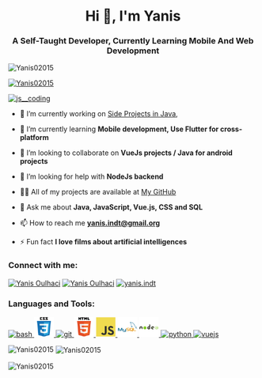 <h1 align="center">Hi 👋, I'm Yanis</h1>
<h3 align="center">A Self-Taught Developer, Currently Learning Mobile And Web Development</h3>

<p align="left"> <img src="https://komarev.com/ghpvc/?username=yanis02015&label=Profile%20views&color=0e75b6&style=flat" alt="Yanis02015" /> </p>

<p align="left"> <a href="https://github.com/ryo-ma/github-profile-trophy"><img src="https://github-profile-trophy.vercel.app/?username=yanis02015" alt="Yanis02015" /></a> </p>

<p align="left"> <a href="https://twitter.com/yanis.oulhaci" target="blank"><img src="https://img.shields.io/twitter/follow/yanis.oulhaci?logo=twitter&style=for-the-badge" alt="js__coding" /></a> </p>

- 🔭 I’m currently working on [Side Projects in Java](https://github.com/Yanis02015/Badgeuse), <!-- I share on my own coded [React WebApp](https://javascriptcoding.org) -->

- 🌱 I’m currently learning **Mobile development, Use Flutter for cross-platform**

- 👯 I’m looking to collaborate on **VueJs projects / Java for android projects**

- 🤝 I’m looking for help with **NodeJs backend**

- 👨‍💻 All of my projects are available at [My GitHub](https://github.com/Yanis02015)

- 💬 Ask me about **Java, JavaScript, Vue.js, CSS and SQL**

- 📫 How to reach me **yanis.indt@gmail.org**

- ⚡ Fun fact **I love films about artificial intelligences**

<h3 align="left">Connect with me:</h3>
<p align="left"><!--
<a href="https://dev.to/pauld103" target="blank"><img align="center" src="https://cdn.jsdelivr.net/npm/simple-icons@3.0.1/icons/dev-dot-to.svg" alt="pauld103" height="30" width="40" /></a> -->
<a href="https://twitter.com/yanis.oulhaci" target="blank"><img align="center" src="https://raw.githubusercontent.com/rahuldkjain/github-profile-readme-generator/master/src/images/icons/Social/twitter.svg" alt="Yanis Oulhaci" height="30" width="40" /></a>
<a href="https://www.linkedin.com/in/yanisoulhaci" target="blank"><img align="center" src="https://www.vectorlogo.zone/logos/linkedin/linkedin-icon.svg" alt="Yanis Oulhaci" height="30" width="40" /></a>
 <a href="https://www.instagram.com/yanis.indt/" target="blank"><img align="center" src="https://raw.githubusercontent.com/rahuldkjain/github-profile-readme-generator/master/src/images/icons/Social/instagram.svg" alt="yanis.indt" height="30" width="40" /></a>
</p>

<h3 align="left">Languages and Tools:</h3>
<p align="left"> <a href="https://www.gnu.org/software/bash/" target="_blank"> <img src="https://www.vectorlogo.zone/logos/gnu_bash/gnu_bash-icon.svg" alt="bash" width="40" height="40"/> </a> <a href="https://www.w3schools.com/css/" target="_blank"> <img src="https://raw.githubusercontent.com/devicons/devicon/master/icons/css3/css3-original-wordmark.svg" alt="css3" width="40" height="40"/> </a> <a href="https://git-scm.com/" target="_blank"> <img src="https://www.vectorlogo.zone/logos/git-scm/git-scm-icon.svg" alt="git" width="40" height="40"/> </a> <a href="https://www.w3.org/html/" target="_blank"> <img src="https://raw.githubusercontent.com/devicons/devicon/master/icons/html5/html5-original-wordmark.svg" alt="html5" width="40" height="40"/> </a> <a href="https://developer.mozilla.org/en-US/docs/Web/JavaScript" target="_blank"> <img src="https://raw.githubusercontent.com/devicons/devicon/master/icons/javascript/javascript-original.svg" alt="javascript" width="40" height="40"/> </a> <a href="https://www.mysql.com/" target="_blank"> <img src="https://raw.githubusercontent.com/devicons/devicon/master/icons/mysql/mysql-original-wordmark.svg" alt="mysql" width="40" height="40"/> </a> <a href="https://nodejs.org" target="_blank"> <img src="https://raw.githubusercontent.com/devicons/devicon/master/icons/nodejs/nodejs-original-wordmark.svg" alt="nodejs" width="40" height="40"/> </a> <a href="https://www.java.com" target="_blank"> <img src="https://www.vectorlogo.zone/logos/java/java-icon.svg" alt="python" width="40" height="40"/> </a> <a href="https://vuejs.org/" target="_blank"> <img src="https://www.vectorlogo.zone/logos/vuejs/vuejs-icon.svg" alt="vuejs" width="40" height="40"/> </a> </p>

<p><img align="left" src="https://github-readme-stats.vercel.app/api/top-langs?username=yanis02015&show_icons=true&locale=en&layout=compact" alt="Yanis02015" /></p>

<p>&nbsp;<img align="center" src="https://github-readme-stats.vercel.app/api?username=yanis02015&show_icons=true&locale=en" alt="Yanis02015" /></p>

<p><img align="center" src="https://github-readme-streak-stats.herokuapp.com/?user=yanis02015&" alt="Yanis02015" /></p>
